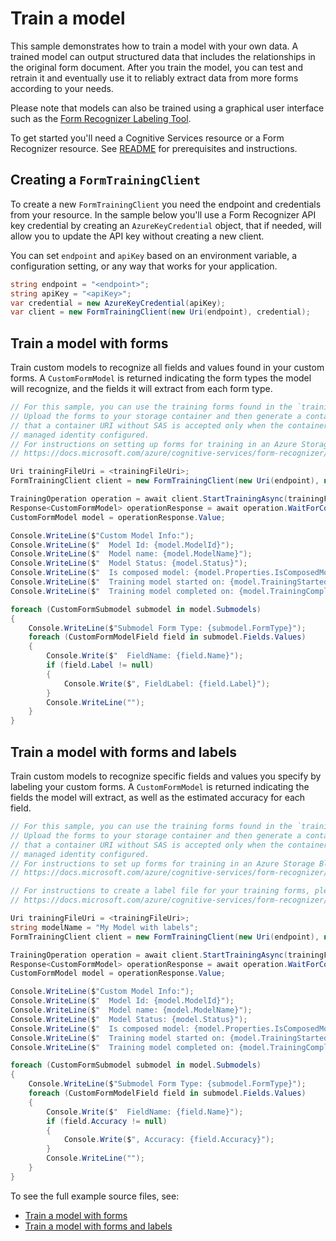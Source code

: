 # Train a model

This sample demonstrates how to train a model with your own data. A trained model can output structured data that includes the relationships in the original form document. After you train the model, you can test and retrain it and eventually use it to reliably extract data from more forms according to your needs.

Please note that models can also be trained using a graphical user interface such as the [Form Recognizer Labeling Tool][labeling_tool].

To get started you'll need a Cognitive Services resource or a Form Recognizer resource.  See [README][README] for prerequisites and instructions.

## Creating a `FormTrainingClient`

To create a new `FormTrainingClient` you need the endpoint and credentials from your resource. In the sample below you'll use a Form Recognizer API key credential by creating an `AzureKeyCredential` object, that if needed, will allow you to update the API key without creating a new client.

You can set `endpoint` and `apiKey` based on an environment variable, a configuration setting, or any way that works for your application.

```C# Snippet:CreateFormTrainingClient
string endpoint = "<endpoint>";
string apiKey = "<apiKey>";
var credential = new AzureKeyCredential(apiKey);
var client = new FormTrainingClient(new Uri(endpoint), credential);
```

## Train a model with forms

Train custom models to recognize all fields and values found in your custom forms. A `CustomFormModel` is returned indicating the form types the model will recognize, and the fields it will extract from each form type.

```C# Snippet:FormRecognizerSampleTrainModelWithForms
// For this sample, you can use the training forms found in the `trainingFiles` folder.
// Upload the forms to your storage container and then generate a container SAS URL. Note
// that a container URI without SAS is accepted only when the container is public or has a
// managed identity configured.
// For instructions on setting up forms for training in an Azure Storage Blob Container, see
// https://docs.microsoft.com/azure/cognitive-services/form-recognizer/build-training-data-set#upload-your-training-data

Uri trainingFileUri = <trainingFileUri>;
FormTrainingClient client = new FormTrainingClient(new Uri(endpoint), new AzureKeyCredential(apiKey));

TrainingOperation operation = await client.StartTrainingAsync(trainingFileUri, useTrainingLabels: false, "My Model");
Response<CustomFormModel> operationResponse = await operation.WaitForCompletionAsync();
CustomFormModel model = operationResponse.Value;

Console.WriteLine($"Custom Model Info:");
Console.WriteLine($"  Model Id: {model.ModelId}");
Console.WriteLine($"  Model name: {model.ModelName}");
Console.WriteLine($"  Model Status: {model.Status}");
Console.WriteLine($"  Is composed model: {model.Properties.IsComposedModel}");
Console.WriteLine($"  Training model started on: {model.TrainingStartedOn}");
Console.WriteLine($"  Training model completed on: {model.TrainingCompletedOn}");

foreach (CustomFormSubmodel submodel in model.Submodels)
{
    Console.WriteLine($"Submodel Form Type: {submodel.FormType}");
    foreach (CustomFormModelField field in submodel.Fields.Values)
    {
        Console.Write($"  FieldName: {field.Name}");
        if (field.Label != null)
        {
            Console.Write($", FieldLabel: {field.Label}");
        }
        Console.WriteLine("");
    }
}
```

## Train a model with forms and labels

Train custom models to recognize specific fields and values you specify by labeling your custom forms. A `CustomFormModel` is returned indicating the fields the model will extract, as well as the estimated accuracy for each field.

```C# Snippet:FormRecognizerSampleTrainModelWithFormsAndLabels
// For this sample, you can use the training forms found in the `trainingFiles` folder.
// Upload the forms to your storage container and then generate a container SAS URL. Note
// that a container URI without SAS is accepted only when the container is public or has a
// managed identity configured.
// For instructions to set up forms for training in an Azure Storage Blob Container, please see:
// https://docs.microsoft.com/azure/cognitive-services/form-recognizer/build-training-data-set#upload-your-training-data

// For instructions to create a label file for your training forms, please see:
// https://docs.microsoft.com/azure/cognitive-services/form-recognizer/label-tool?tabs=v2-1

Uri trainingFileUri = <trainingFileUri>;
string modelName = "My Model with labels";
FormTrainingClient client = new FormTrainingClient(new Uri(endpoint), new AzureKeyCredential(apiKey));

TrainingOperation operation = await client.StartTrainingAsync(trainingFileUri, useTrainingLabels: true, modelName);
Response<CustomFormModel> operationResponse = await operation.WaitForCompletionAsync();
CustomFormModel model = operationResponse.Value;

Console.WriteLine($"Custom Model Info:");
Console.WriteLine($"  Model Id: {model.ModelId}");
Console.WriteLine($"  Model name: {model.ModelName}");
Console.WriteLine($"  Model Status: {model.Status}");
Console.WriteLine($"  Is composed model: {model.Properties.IsComposedModel}");
Console.WriteLine($"  Training model started on: {model.TrainingStartedOn}");
Console.WriteLine($"  Training model completed on: {model.TrainingCompletedOn}");

foreach (CustomFormSubmodel submodel in model.Submodels)
{
    Console.WriteLine($"Submodel Form Type: {submodel.FormType}");
    foreach (CustomFormModelField field in submodel.Fields.Values)
    {
        Console.Write($"  FieldName: {field.Name}");
        if (field.Accuracy != null)
        {
            Console.Write($", Accuracy: {field.Accuracy}");
        }
        Console.WriteLine("");
    }
}
```

To see the full example source files, see:

* [Train a model with forms](https://github.com/Azure/azure-sdk-for-net/blob/main/sdk/formrecognizer/Azure.AI.FormRecognizer/tests/samples/V3.1/Sample5_TrainModelWithForms.cs)
* [Train a model with forms and labels](https://github.com/Azure/azure-sdk-for-net/blob/main/sdk/formrecognizer/Azure.AI.FormRecognizer/tests/samples/V3.1/Sample6_TrainModelWithFormsAndLabels.cs)

[README]: https://github.com/Azure/azure-sdk-for-net/tree/main/sdk/formrecognizer/Azure.AI.FormRecognizer#getting-started
[labeling_tool]: https://docs.microsoft.com/azure/cognitive-services/form-recognizer/label-tool?tabs=v2-1
